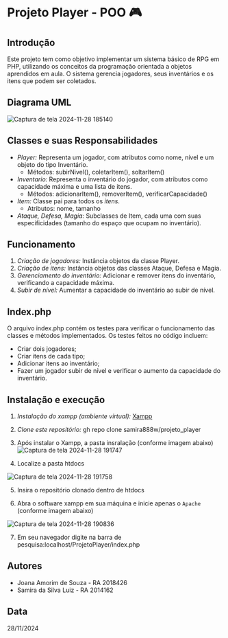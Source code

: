 # Projeto Player - POO 🎮

## Introdução
Este projeto tem como objetivo implementar um sistema básico de RPG em PHP, utilizando os conceitos da programação orientada a objetos aprendidos em aula. O sistema gerencia jogadores, seus inventários e os itens que podem ser coletados.

## Diagrama UML
![Captura de tela 2024-11-28 185140](https://github.com/user-attachments/assets/a6e35e82-a385-40ab-a92a-19f90f0f7b6a)

## Classes e suas Responsabilidades
* *Player:* Representa um jogador, com atributos como nome, nível e um objeto do tipo Inventário.
    * Métodos: subirNivel(), coletarItem(), soltarItem()
* *Inventario:* Representa o inventário do jogador, com atributos como capacidade máxima e uma lista de itens.
    * Métodos: adicionarItem(), removerItem(), verificarCapacidade()
* *Item:* Classe pai para todos os *itens*.
    * Atributos: nome, tamanho
* *Ataque, Defesa, Magia:* Subclasses de Item, cada uma com suas especificidades (tamanho do espaço que ocupam no inventário).

## Funcionamento
1. *Criação de jogadores:* Instância objetos da classe Player.
2. *Criação de itens:* Instância objetos das classes Ataque, Defesa e Magia.
3. *Gerenciamento do inventário:* Adicionar e remover itens do inventário, verificando a capacidade máxima.
4. *Subir de nível:* Aumentar a capacidade do inventário ao subir de nível.

## Index.php
O arquivo index.php contém os testes para verificar o funcionamento das classes e métodos implementados. Os testes feitos no código incluem:
* Criar dois jogadores;
* Criar itens de cada tipo;
* Adicionar itens ao inventário;
* Fazer um jogador subir de nível e verificar o aumento da capacidade do inventário.

## Instalação e execução
1. *Instalação do xampp (ambiente virtual):* [Xampp](https://www.apachefriends.org/pt_br/index.html)
   
2. *Clone este repositório:* gh repo clone samira888w/projeto_player
   
3. Após instalar o Xampp, a pasta insralação (conforme imagem abaixo)
![Captura de tela 2024-11-28 191747](https://github.com/user-attachments/assets/b81b06b2-beff-4cd7-aab8-27bcc0367d0d)
4. Localize a pasta htdocs

![Captura de tela 2024-11-28 191758](https://github.com/user-attachments/assets/430e4a00-7f1d-454d-9e77-2c8cbf9bb43b)

5. Insira o repositório clonado dentro de htdocs
   
6. Abra o software xampp em sua máquina e inicie apenas o `Apache` (conforme imagem abaixo)
   
![Captura de tela 2024-11-28 190836](https://github.com/user-attachments/assets/8bd72927-b3a9-4441-9d33-1776f681a219)

7. Em seu navegador digite na barra de pesquisa:localhost/ProjetoPlayer/index.php


## Autores
* Joana Amorim de Souza - RA 2018426
* Samira da Silva Luiz  - RA 2014162

## Data
28/11/2024
